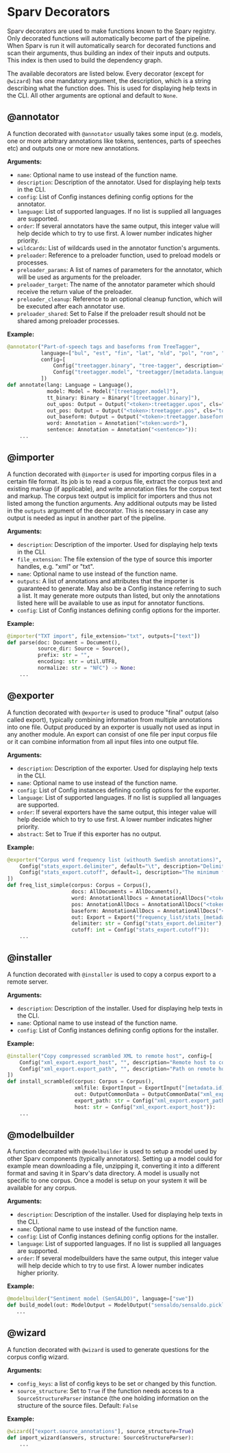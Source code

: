 # Sparv Decorators
Sparv decorators are used to make functions known to the Sparv registry. Only decorated functions will automatically
become part of the pipeline. When Sparv is run it will automatically search for decorated functions and scan their
arguments, thus building an index of their inputs and outputs. This index is then used to build the dependency graph.

The available decorators are listed below. Every decorator (except for `@wizard`) has one mandatory argument, the
description, which is a string describing what the function does. This is used for displaying help texts in the CLI. All
other arguments are optional and default to `None`.

## @annotator
A function decorated with `@annotator` usually takes some input (e.g. models, one or more arbitrary annotations like
tokens, sentences, parts of speeches etc) and outputs one or more new annotations.

**Arguments:**

- `name`: Optional name to use instead of the function name.
- `description`: Description of the annotator. Used for displaying help texts in the CLI.
- `config`: List of Config instances defining config options for the annotator.
- `language`: List of supported languages. If no list is supplied all languages are supported.
- `order`: If several annotators have the same output, this integer value will help decide which to try to use first. A
  lower number indicates higher priority.
- `wildcards`: List of wildcards used in the annotator function's arguments.
- `preloader`: Reference to a preloader function, used to preload models or processes.
- `preloader_params`: A list of names of parameters for the annotator, which will be used as arguments for the
  preloader.
- `preloader_target`: The name of the annotator parameter which should receive the return value of the preloader.
- `preloader_cleanup`: Reference to an optional cleanup function, which will be executed after each annotator use.
- `preloader_shared`: Set to False if the preloader result should not be shared among preloader processes.

**Example:**
```python
@annotator("Part-of-speech tags and baseforms from TreeTagger",
           language=["bul", "est", "fin", "lat", "nld", "pol", "ron", "slk", "deu", "eng", "fra", "spa", "ita", "rus"],
           config=[
               Config("treetagger.binary", "tree-tagger", description="TreeTagger executable"),
               Config("treetagger.model", "treetagger/[metadata.language].par", description="Path to TreeTagger model")
           ])
def annotate(lang: Language = Language(),
             model: Model = Model("[treetagger.model]"),
             tt_binary: Binary = Binary("[treetagger.binary]"),
             out_upos: Output = Output("<token>:treetagger.upos", cls="token:upos", description="Part-of-speeches in UD"),
             out_pos: Output = Output("<token>:treetagger.pos", cls="token:pos", description="Part-of-speeches from TreeTagger"),
             out_baseform: Output = Output("<token>:treetagger.baseform", description="Baseforms from TreeTagger"),
             word: Annotation = Annotation("<token:word>"),
             sentence: Annotation = Annotation("<sentence>")):
    ...
```

## @importer
A function decorated with `@importer` is used for importing corpus files in a certain file format. Its job is to read a
corpus file, extract the corpus text and existing markup (if applicable), and write annotation files for the corpus text
and markup. The corpus text output is implicit for importers and thus not listed among the function arguments. Any
additional outputs may be listed in the `outputs` argument of the decorator. This is necessary in case any output is
needed as input in another part of the pipeline.

**Arguments:**

- `description`: Description of the importer. Used for displaying help texts in the CLI.
- `file_extension`: The file extension of the type of source this importer handles, e.g. "xml" or "txt".
- `name`: Optional name to use instead of the function name.
- `outputs`: A list of annotations and attributes that the importer is guaranteed to generate. May also be a Config
    instance referring to such a list. It may generate more outputs than listed, but only the annotations listed here
    will be available to use as input for annotator functions.
- `config`: List of Config instances defining config options for the importer.

**Example:**
```python
@importer("TXT import", file_extension="txt", outputs=["text"])
def parse(doc: Document = Document(),
          source_dir: Source = Source(),
          prefix: str = "",
          encoding: str = util.UTF8,
          normalize: str = "NFC") -> None:
    ...
```

## @exporter
A function decorated with `@exporter` is used to produce "final" output (also called export), typically combining
information from multiple annotations into one file. Output produced by an exporter is usually not used as input in any
another module. An export can consist of one file per input corpus file or it can combine information from all input
files into one output file.

**Arguments:**

- `description`: Description of the exporter. Used for displaying help texts in the CLI.
- `name`: Optional name to use instead of the function name.
- `config`: List of Config instances defining config options for the exporter.
- `language`: List of supported languages. If no list is supplied all languages are supported.
- `order`: If several exporters have the same output, this integer value will help decide which to try to use first. A
  lower number indicates higher priority.
- `abstract`: Set to True if this exporter has no output.

**Example:**
```python
@exporter("Corpus word frequency list (withouth Swedish annotations)", order=2, config=[
    Config("stats_export.delimiter", default="\t", description="Delimiter separating columns"),
    Config("stats_export.cutoff", default=1, description="The minimum frequency a word must have in order to be included in the result")
])
def freq_list_simple(corpus: Corpus = Corpus(),
                     docs: AllDocuments = AllDocuments(),
                     word: AnnotationAllDocs = AnnotationAllDocs("<token:word>"),
                     pos: AnnotationAllDocs = AnnotationAllDocs("<token:pos>"),
                     baseform: AnnotationAllDocs = AnnotationAllDocs("<token:baseform>"),
                     out: Export = Export("frequency_list/stats_[metadata.id].csv"),
                     delimiter: str = Config("stats_export.delimiter"),
                     cutoff: int = Config("stats_export.cutoff")):
    ...
```

## @installer
A function decorated with `@installer` is used to copy a corpus export to a remote server.

**Arguments:**

- `description`: Description of the installer. Used for displaying help texts in the CLI.
- `name`: Optional name to use instead of the function name.
- `config`: List of Config instances defining config options for the installer.

**Example:**
```python
@installer("Copy compressed scrambled XML to remote host", config=[
    Config("xml_export.export_host", "", description="Remote host to copy scrambled XML export to"),
    Config("xml_export.export_path", "", description="Path on remote host to copy scrambled XML export to")
])
def install_scrambled(corpus: Corpus = Corpus(),
                      xmlfile: ExportInput = ExportInput("[metadata.id]_scrambled.xml"),
                      out: OutputCommonData = OutputCommonData("xml_export.install_export_scrambled_marker"),
                      export_path: str = Config("xml_export.export_path"),
                      host: str = Config("xml_export.export_host")):
    ...
```

## @modelbuilder
A function decorated with `@modelbuilder` is used to setup a model used by other Sparv components (typically
annotators). Setting up a model could for example mean downloading a file, unzipping it, converting it into a different
format and saving it in Sparv's data directory. A model is usually not specific to one corpus. Once a model is setup on
your system it will be available for any corpus.

**Arguments:**

- `description`: Description of the installer. Used for displaying help texts in the CLI.
- `name`: Optional name to use instead of the function name.
- `config`: List of Config instances defining config options for the installer.
- `language`: List of supported languages. If no list is supplied all languages are supported.
- `order`: If several modelbuilders have the same output, this integer value will help decide which to try to use first.
  A lower number indicates higher priority.

**Example:**
```python
@modelbuilder("Sentiment model (SenSALDO)", language=["swe"])
def build_model(out: ModelOutput = ModelOutput("sensaldo/sensaldo.pickle")):
   ...
```

## @wizard
A function decorated with `@wizard` is used to generate questions for the corpus config wizard.

**Arguments:**

- `config_keys`: a list of config keys to be set or changed by this function.
- `source_structure`: Set to `True` if the function needs access to a `SourceStructureParser` instance (the one holding
  information on the structure of the source files. Default: `False`

**Example:**
```python
@wizard(["export.source_annotations"], source_structure=True)
def import_wizard(answers, structure: SourceStructureParser):
    ...
```
